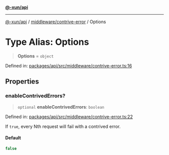 [**@-xun/api**](../../../README.md)

***

[@-xun/api](../../../README.md) / [middleware/contrive-error](../README.md) / Options

# Type Alias: Options

> **Options** = `object`

Defined in: [packages/api/src/middleware/contrive-error.ts:16](https://github.com/Xunnamius/api-utils/blob/f86b6da3746432264ea1e1b00e1751b0fe171fe2/packages/api/src/middleware/contrive-error.ts#L16)

## Properties

### enableContrivedErrors?

> `optional` **enableContrivedErrors**: `boolean`

Defined in: [packages/api/src/middleware/contrive-error.ts:22](https://github.com/Xunnamius/api-utils/blob/f86b6da3746432264ea1e1b00e1751b0fe171fe2/packages/api/src/middleware/contrive-error.ts#L22)

If `true`, every Nth request will fail with a contrived error.

#### Default

```ts
false
```
